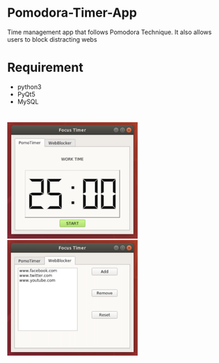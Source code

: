 # Pomodora-Timer-App
Time management app that follows Pomodora Technique. It also allows users to block distracting webs

# Requirement
* python3
* PyQt5
* MySQL

#
<img src="images/TomatoTimer.png" width = "300"> <img src="images/WebBlocker.png" width = "300">
